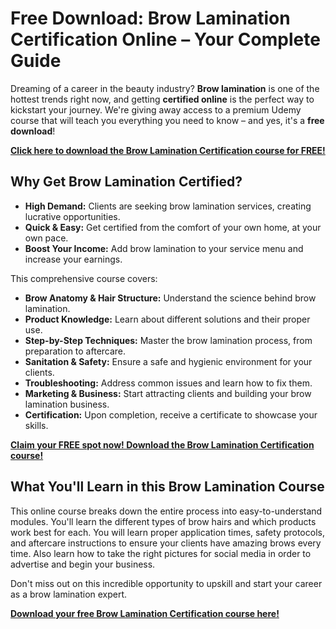# Free Download: Brow Lamination Certification Online – Your Complete Guide

Dreaming of a career in the beauty industry? **Brow lamination** is one of the hottest trends right now, and getting **certified online** is the perfect way to kickstart your journey. We're giving away access to a premium Udemy course that will teach you everything you need to know – and yes, it's a **free download**!

[**Click here to download the Brow Lamination Certification course for FREE!**](https://udemywork.com/brow-lamination-certification-online)

## Why Get Brow Lamination Certified?

*   **High Demand:** Clients are seeking brow lamination services, creating lucrative opportunities.
*   **Quick & Easy:** Get certified from the comfort of your own home, at your own pace.
*   **Boost Your Income:** Add brow lamination to your service menu and increase your earnings.

This comprehensive course covers:

*   **Brow Anatomy & Hair Structure:** Understand the science behind brow lamination.
*   **Product Knowledge:** Learn about different solutions and their proper use.
*   **Step-by-Step Techniques:** Master the brow lamination process, from preparation to aftercare.
*   **Sanitation & Safety:** Ensure a safe and hygienic environment for your clients.
*   **Troubleshooting:** Address common issues and learn how to fix them.
*   **Marketing & Business:** Start attracting clients and building your brow lamination business.
*   **Certification:** Upon completion, receive a certificate to showcase your skills.

[**Claim your FREE spot now! Download the Brow Lamination Certification course!**](https://udemywork.com/brow-lamination-certification-online)

## What You'll Learn in this Brow Lamination Course

This online course breaks down the entire process into easy-to-understand modules. You'll learn the different types of brow hairs and which products work best for each. You will learn proper application times, safety protocols, and aftercare instructions to ensure your clients have amazing brows every time. Also learn how to take the right pictures for social media in order to advertise and begin your business.

Don't miss out on this incredible opportunity to upskill and start your career as a brow lamination expert.

[**Download your free Brow Lamination Certification course here!**](https://udemywork.com/brow-lamination-certification-online)

